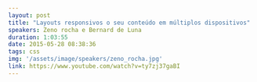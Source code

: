 ```yaml
---
layout: post
title: "Layouts responsivos o seu conteúdo em múltiplos dispositivos"
speakers: Zeno rocha e Bernard de Luna
duration: 1:03:55
date: 2015-05-28 08:38:36
tags: css
img: '/assets/image/speakers/zeno_rocha.jpg'
link: https://www.youtube.com/watch?v=ty7zj37gaBI
---
```


